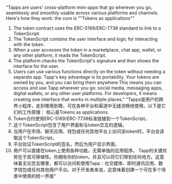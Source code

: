 "Tapps are users' cross-platform mini-apps that go wherever you go, seamlessly and smoothly usable across various platforms and channels. Here's how they work:
the core is ""Tokens as applications""
 1. The token contract uses the ERC-5169/ERC-7738 standard to link to a TokenScript.
 2. The TokenScript contains the user interface and logic for interacting with the token.
 3. When a user accesses the token in a marketplace, chat app, wallet, or any other platform, it reads the TokenScript.
 4. The platform checks the TokenScript's signature and then shows the interface for the user.
 5. Users can use various functions directly on the token without needing a separate app.
Tapp's key advantage is its portability. Your tokens are owned by you, and you can bring them anywhere.This means you can access and use Tapp wherever you go: social media, messaging apps, digital wallets, or any other user platforms. For developers, it means creating one interface that works in multiple places."
"Tapps是用户的跨界小程序，走到哪用到哪，可在各种平台和渠道中无缝流畅地使用。以下是它们的工作原理：
核心是Tokens as applications.
1. Token合约使用ERC-5169/ERC-7738标准链接到一个TokenScript。
2. 这个TokenScript包含了用户界面和与token交互的逻辑。
3. 当用户在市场、聊天应用、钱包或任何其他平台上访问该token时，平台会读取这个TokenScript。
4. 平台验证TokenScript的签名，然后为用户显示界面。
5. 用户可以直接在token上使用各种功能，无需单独的应用程序。
Tapp的关键优势在于其可移植性。你拥有你的token，并且可以将它们带到任何地方。这意味着无论您去哪里，都可以访问和使用Tapp：社交媒体、即时通讯应用、数字钱包或任何其他用户平台。对于开发者来说，这意味着创建一个可在多个场景中使用的统一界面"

